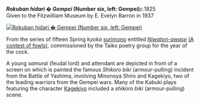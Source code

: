 **_Rokuban hidari � Gempei_ (Number six, left: Gempei)**_c_.1825  
Given to the Fitzwilliam Museum by E. Evelyn Barron in 1937

[![Rokuban hidari � Gempei (Number six, left: Gempei)](P.483-1937_small.jpg)](KUN/kunp483.htm)

From the series of fifteen Spring _kyoka_ [surimono](textP.htm) entitled _[Niwatori-awase](KUN/kunp482.htm)_ [(A contest of fowls)](KUN/kunp482.htm), commissioned by the Taiko poetry group for the year of the cock.

A young _samurai_ (feudal lord) and attendant are depicted in front of a screen on which is painted the famous _Shikoro biki_ (armour-pulling) incident from the Battle of Yashima, involving Minonoya Shiro and Kagekiyo, two of the leading warriors from the Gempei wars. Many of the Kabuki plays featuring the character [Kagekiyo](Group14.htm) included a _shikoro biki_ (armour-pulling) scene.

